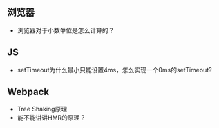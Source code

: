 ## 浏览器

- 浏览器对于小数单位是怎么计算的？

## JS

- setTimeout为什么最小只能设置4ms，怎么实现一个0ms的setTimeout?

## Webpack

- Tree Shaking原理
- 能不能讲讲HMR的原理？